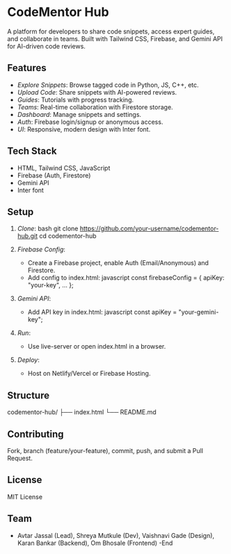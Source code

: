                                                     
# CodeMentor Hub

A platform for developers to share code snippets, access expert guides, and collaborate in teams. Built with Tailwind CSS, Firebase, and Gemini API for AI-driven code reviews.

## Features

- *Explore Snippets*: Browse tagged code in Python, JS, C++, etc.
- *Upload Code*: Share snippets with AI-powered reviews.
- *Guides*: Tutorials with progress tracking.
- *Teams*: Real-time collaboration with Firestore storage.
- *Dashboard*: Manage snippets and settings.
- *Auth*: Firebase login/signup or anonymous access.
- *UI*: Responsive, modern design with Inter font.

## Tech Stack

- HTML, Tailwind CSS, JavaScript
- Firebase (Auth, Firestore)
- Gemini API
- Inter font

## Setup

1. *Clone*:
   bash
   git clone https://github.com/your-username/codementor-hub.git
   cd codementor-hub
   

2. *Firebase Config*:
   - Create a Firebase project, enable Auth (Email/Anonymous) and Firestore.
   - Add config to index.html:
     javascript
     const firebaseConfig = { apiKey: "your-key", ... };
     

3. *Gemini API*:
   - Add API key in index.html:
     javascript
     const apiKey = "your-gemini-key";
     

4. *Run*:
   - Use live-server or open index.html in a browser.

5. *Deploy*:
   - Host on Netlify/Vercel or Firebase Hosting.

## Structure


codementor-hub/
├── index.html
└── README.md


## Contributing

Fork, branch (feature/your-feature), commit, push, and submit a Pull Request.

## License

MIT License

## Team

- Avtar Jassal (Lead), Shreya Mutkule (Dev), Vaishnavi Gade (Design), Karan Bankar (Backend), Om Bhosale (Frontend)
-End
